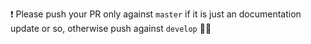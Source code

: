 ❗️ Please push your PR only against `master` if it is just an documentation update or so, otherwise push against `develop` 🤠🚀
